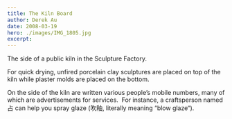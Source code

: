```yaml
---
title: The Kiln Board
author: Derek Au
date: 2008-03-19
hero: ./images/IMG_1805.jpg
excerpt: 
---
```


The side of a public kiln in the Sculpture Factory.

For quick drying, unfired porcelain clay sculptures are placed on top of the kiln while plaster molds are placed on the bottom.

On the side of the kiln are written various people’s mobile numbers, many of which are advertisements for services.  For instance, a craftsperson named 占 can help you spray glaze (吹釉, literally meaning “blow glaze“).

